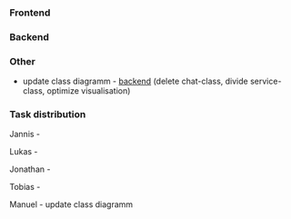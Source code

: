 ### Frontend

### Backend

### Other
- update class diagramm - [backend](https://github.com/dhbw-ka-tinf22b5-dinder/Dinder-SRS/blob/main/Diagramme/Klassendiagramme/Backend.png) (delete chat-class, divide service-class, optimize visualisation)


### Task distribution
Jannis - 

Lukas - 

Jonathan - 

Tobias - 

Manuel - update class diagramm
